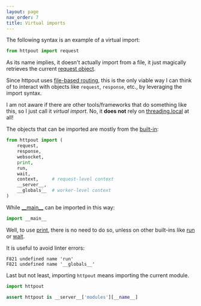 ```yaml
---
layout: page
nav_order: 7
title: Virtual imports
---
```


The following syntax is an example of a virtual import:
```python
from httpout import request
```

As its name implies, it doesn't actually import from a file,
it just magically retrieves the current [request object](/reference/request/).

Since httpout uses [file-based routing](/routing.html), this is the only viable way I can think of
to interact with objects like `request`, `response`, etc., by leveraging the import syntax.

I am not aware if there are other tools/frameworks that do something like this, so I just call it *virtual import*. No, it **does not** rely on [threading.local](https://docs.python.org/3/library/threading.html#threading.local) at all!

The objects that can be imported are mostly from the [built-in](/reference/builtins/):
```python
from httpout import (
    request,
    response,
    websocket,
    print,
    run,
    wait,
    context,     # request-level context
    __server__,
    __globals__  # worker-level context
)
```

While [\_\_main\_\_](/reference/builtins/main.html) can be imported in this way:
```python
import __main__
```

Well, to use [print](/reference/builtins/print.html), there is no need to do so,
unless on other built-ins like [run](/reference/builtins/run.html) or [wait](/reference/builtins/wait.html).

It is useful to avoid linter errors:
```
F821 undefined name 'run'
F821 undefined name '__globals__'
```

Last but not least, importing `httpout` means importing the current module.
```python
import httpout

assert httpout is __server__['modules'][__name__]
```
